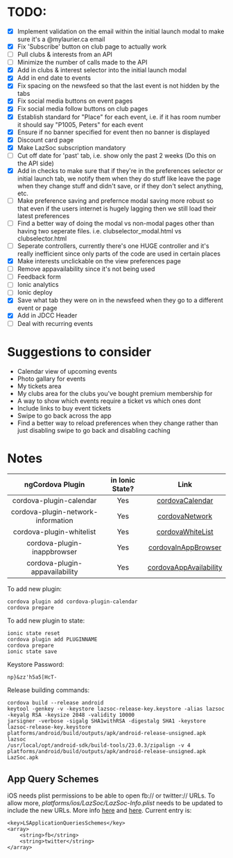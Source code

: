 # TODO:

- [x] Implement validation on the email within the initial launch modal to make sure it's a @mylaurier.ca email
- [x] Fix 'Subscribe' button on club page to actually work
- [ ] Pull clubs & interests from an API
- [ ] Minimize the number of calls made to the API
- [x] Add in clubs & interest selector into the initial launch modal
- [x] Add in end date to events
- [x] Fix spacing on the newsfeed so that the last event is not hidden by the tabs
- [x] Fix social media buttons on event pages
- [x] Fix social media follow buttons on club pages
- [x] Establish standard for "Place" for each event, i.e. if it has room number it should say "P1005, Peters" for each event
- [x] Ensure if no banner specified for event then no banner is displayed
- [x] Discount card page
- [x] Make LazSoc subscription mandatory
- [ ] Cut off date for 'past' tab, i.e. show only the past 2 weeks (Do this on the API side)
- [x] Add in checks to make sure that if they're in the preferences selector or initial launch tab, we notify them when they do stuff like leave the page when they change stuff and didn't save, or if they don't select anything, etc.
- [ ] Make preference saving and prefernce modal saving more robust so that even if the users internet is hugely lagging then we still load their latest preferences
- [ ] Find a better way of doing the modal vs non-modal pages other than having two seperate files. i.e. clubselector_modal.html vs clubselector.html
- [ ] Seperate controllers, currently there's one HUGE controller and it's really inefficient since only parts of the code are used in certain places
- [x] Make interests unclickable on the view preferences page
- [ ] Remove appavailability since it's not being used
- [ ] Feedback form
- [ ] Ionic analytics
- [ ] Ionic deploy
- [x] Save what tab they were on in the newsfeed when they go to a different event or page
- [x] Add in JDCC Header
- [ ] Deal with recurring events

# Suggestions to consider

- Calendar view of upcoming events
- Photo gallary for events
- My tickets area 
- My clubs area for the clubs you've bought premium membership for
- A way to show which events require a ticket vs which ones dont
- Include links to buy event tickets
- Swipe to go back across the app
- Find a better way to reload preferences when they change rather than just disabling swipe to go back and disabling caching

# Notes

| ngCordova Plugin                   | in Ionic State? | Link |
|:----------------------------------:|:---------------:|:----:|
| cordova-plugin-calendar            | Yes             | [cordovaCalendar](http://ngcordova.com/docs/plugins/calendar/) |
| cordova-plugin-network-information | Yes             | [cordovaNetwork](http://ngcordova.com/docs/plugins/network/) |
| cordova-plugin-whitelist           | Yes             | [cordovaWhiteList](http://docs.ionic.io/docs/cordova-whitelist) |
| cordova-plugin-inappbrowser        | Yes             | [cordovaInAppBrowser](http://ngcordova.com/docs/plugins/inAppBrowser/) |
| cordova-plugin-appavailability     | Yes             | [cordovaAppAvailability](https://github.com/ohh2ahh/AppAvailability) |

To add new plugin:

    cordova plugin add cordova-plugin-calendar
    cordova prepare

To add new plugin to state:

    ionic state reset
    cordova plugin add PLUGINNAME
    cordova prepare
    ionic state save

Keystore Password: 

    np}&zz'h5a5[HcT-

Release building commands:

    cordova build --release android
    keytool -genkey -v -keystore lazsoc-release-key.keystore -alias lazsoc -keyalg RSA -keysize 2048 -validity 10000
    jarsigner -verbose -sigalg SHA1withRSA -digestalg SHA1 -keystore lazsoc-release-key.keystore platforms/android/build/outputs/apk/android-release-unsigned.apk lazsoc
    /usr/local/opt/android-sdk/build-tools/23.0.3/zipalign -v 4 platforms/android/build/outputs/apk/android-release-unsigned.apk LazSoc.apk

## App Query Schemes

iOS needs plist permissions to be able to open fb:// or twitter:// URLs. To allow more, *platforms/ios/LazSoc/LazSoc-Info.plist* needs to be updated to include the new URLs. More info [here](http://stackoverflow.com/questions/30987986/ios-9-not-opening-instagram-app-with-url-scheme) and [here](https://github.com/ohh2ahh/AppAvailability/issues/22). Current entry is:

    <key>LSApplicationQueriesSchemes</key>
    <array>
        <string>fb</string>
        <string>twitter</string>
    </array>
